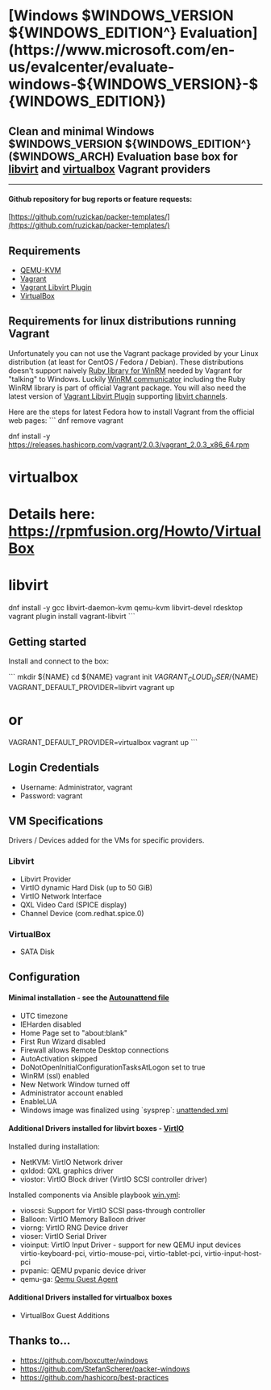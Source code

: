 # [Windows $WINDOWS_VERSION ${WINDOWS_EDITION^} Evaluation](https://www.microsoft.com/en-us/evalcenter/evaluate-windows-${WINDOWS_VERSION}-${WINDOWS_EDITION})

## Clean and minimal Windows $WINDOWS_VERSION ${WINDOWS_EDITION^} ($WINDOWS_ARCH) Evaluation base box for [libvirt](https://github.com/vagrant-libvirt/vagrant-libvirt) and [virtualbox](https://www.vagrantup.com/docs/virtualbox/) Vagrant providers

---

#### Github repository for bug reports or feature requests:

[https://github.com/ruzickap/packer-templates/](https://github.com/ruzickap/packer-templates/)


## Requirements
* [QEMU-KVM](https://en.wikibooks.org/wiki/QEMU/Installing_QEMU)
* [Vagrant](https://www.vagrantup.com/downloads.html)
* [Vagrant Libvirt Plugin](https://github.com/pradels/vagrant-libvirt#installation)
* [VirtualBox](https://www.virtualbox.org/)


## Requirements for linux distributions running Vagrant
Unfortunately you can not use the Vagrant package provided by your Linux distribution (at least for CentOS / Fedora / Debian).
These distributions doesn't support naively [Ruby library for WinRM](https://github.com/WinRb/WinRM) needed by Vagrant for "talking" to Windows.
Luckily [WinRM communicator](https://github.com/mitchellh/vagrant/tree/master/plugins/communicators/winrm) including the Ruby WinRM library is part of official Vagrant package.
You will also need the latest version of [Vagrant Libvirt Plugin](https://github.com/pradels/vagrant-libvirt#installation) supporting [libvirt channels](https://libvirt.org/formatdomain.html#elementCharChannel).

Here are the steps for latest Fedora how to install Vagrant from the official web pages:
\`\`\`
dnf remove vagrant

dnf install -y https://releases.hashicorp.com/vagrant/2.0.3/vagrant_2.0.3_x86_64.rpm

# virtualbox
# Details here: https://rpmfusion.org/Howto/VirtualBox

# libvirt
dnf install -y gcc libvirt-daemon-kvm qemu-kvm libvirt-devel rdesktop
vagrant plugin install vagrant-libvirt
\`\`\`


## Getting started

Install and connect to the box:

\`\`\`
mkdir ${NAME}
cd ${NAME}
vagrant init ${VAGRANT_CLOUD_USER}/${NAME}
VAGRANT_DEFAULT_PROVIDER=libvirt vagrant up
# or
VAGRANT_DEFAULT_PROVIDER=virtualbox vagrant up
\`\`\`


## Login Credentials

* Username: Administrator, vagrant
* Password: vagrant


## VM Specifications

Drivers / Devices added for the VMs for specific providers.

### Libvirt
* Libvirt Provider
* VirtIO dynamic Hard Disk (up to 50 GiB)
* VirtIO Network Interface
* QXL Video Card (SPICE display)
* Channel Device (com.redhat.spice.0)

### VirtualBox
* SATA Disk


## Configuration

#### Minimal installation - see the [Autounattend file](https://github.com/ruzickap/packer-templates/blob/master/http/windows-${WINDOWS_VERSION}/Autounattend.xml)
* UTC timezone
* IEHarden disabled
* Home Page set to "about:blank"
* First Run Wizard disabled
* Firewall allows Remote Desktop connections
* AutoActivation skipped
* DoNotOpenInitialConfigurationTasksAtLogon set to true
* WinRM (ssl) enabled
* New Network Window turned off
* Administrator account enabled
* EnableLUA
* Windows image was finalized using \`sysprep\`: [unattended.xml](https://github.com/ruzickap/packer-templates/blob/master/scripts/win-common/unattend.xml)


#### Additional Drivers installed for libvirt boxes - [VirtIO](https://fedoraproject.org/wiki/Windows_Virtio_Drivers)
Installed during installation:
* NetKVM: VirtIO Network driver
* qxldod: QXL graphics driver
* viostor: VirtIO Block driver (VirtIO SCSI controller driver)

Installed components via Ansible playbook [win.yml](https://github.com/ruzickap/packer-templates/blob/master/ansible/win.yml):
* vioscsi: Support for VirtIO SCSI pass-through controller
* Balloon: VirtIO Memory Balloon driver
* viorng: VirtIO RNG Device driver
* vioser: VirtIO Serial Driver
* vioinput: VirtIO Input Driver - support for new QEMU input devices virtio-keyboard-pci, virtio-mouse-pci, virtio-tablet-pci, virtio-input-host-pci
* pvpanic: QEMU pvpanic device driver
* qemu-ga: [Qemu Guest Agent](http://wiki.libvirt.org/page/Qemu_guest_agent)


#### Additional Drivers installed for virtualbox boxes
* VirtualBox Guest Additions


## Thanks to...

* https://github.com/boxcutter/windows
* https://github.com/StefanScherer/packer-windows
* https://github.com/hashicorp/best-practices
